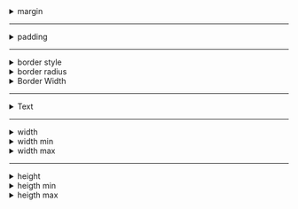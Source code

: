 <details>
<summary>margin</summary>

| Classe      | Descrição                                     |
| ----------- | --------------------------------------------- |
| .m-{valor}  | Margem de 0px em todos os lados               |
| .mt-{valor} | Margem superior de 0px                        |
| .mr-{valor} | Margem direita de 0px                         |
| .mb-{valor} | Margem inferior de 0px                        |
| .ml-{valor} | Margem esquerda de 0px                        |
| .mx-{valor} | Margem horizontal de 0px (direita e esquerda) |
| .my-{valor} | Margem vertical de 0px (superior e inferior)  |

Aqui está uma tabela com todas as possibilidades de tamanho disponíveis:

| Classe   | Descrição                                          |
| -------- | -------------------------------------------------- |
| .m-0     | Margem de 0px em todos os lados                    |
| .m-px    | Margem de 1px em todos os lados                    |
| .m-0_5   | Margem de 0.125rem (2px) em todos os lados         |
| .m-1     | Margem de 0.25rem (4px) em todos os lados          |
| .m-1_5   | Margem de 0.375rem (6px) em todos os lados         |
| .m-2     | Margem de 0.5rem (8px) em todos os lados           |
| .m-2_5   | Margem de 0.625rem (10px) em todos os lados        |
| .m-3     | Margem de 0.75rem (12px) em todos os lados         |
| .m-3_5   | Margem de 0.875rem (14px) em todos os lados        |
| .m-4     | Margem de 1rem (16px) em todos os lados            |
| .m-5     | Margem de 1.25rem (20px) em todos os lados         |
| .m-6     | Margem de 1.5rem (24px) em todos os lados          |
| .m-7     | Margem de 1.75rem (28px) em todos os lados         |
| .m-8     | Margem de 2rem (32px) em todos os lados            |
| .m-9     | Margem de 2.25rem (36px) em todos os lados         |
| .m-10    | Margem de 2.5rem (40px) em todos os lados          |
| .m-11    | Margem de 2.75rem (44px) em todos os lados         |
| .m-12    | Margem de 3rem (48px) em todos os lados            |
| .m-14    | Margem de 3.5rem (56px) em todos os lados          |
| .m-16    | Margem de 4rem (64px) em todos os lados            |
| .m-20    | Margem de 5rem (80px) em todos os lados            |
| .m-24    | Margem de 6rem (96px) em todos os lados            |
| .m-28    | Margem de 7rem (112px) em todos os lados           |
| .m-32    | Margem de 8rem (128px) em todos os lados           |
| .m-36    | Margem de 9rem (144px) em todos os lados           |
| .m-40    | Margem de 10rem (160px) em todos os lados          |
| .m-44    | Margem de 11rem (176px) em todos os lados          |
| .m-48    | Margem de 12rem (192px) em todos os lados          |
| .m-52    | Margem de 13rem (208px) em todos os lados          |
| .m-56    | Margem de 14rem (224px) em todos os lados          |
| .m-60    | Margem de 15rem (240px) em todos os lados          |
| .m-64    | Margem de 16rem (256px) em todos os lados          |
| .m-72    | Margem de 18rem (288px) em todos os lados          |
| .m-80    | Margem de 20rem (320px) em todos os lados          |
| .m-96    | Margem de 24rem (384px) em todos os lados          |
| .m-auto  | Margem automática (centralizada) em todos os lados |
| .mx-0    | Margem horizontal de 0px (direita e esquerda)      |
| .my-0    | Margem vertical de 0px (superior e inferior)       |
| .mx-auto | Margem horizontal automática (centralizada)        |
| .my-auto | Margem vertical automática (centralizada)          |
| .m-full  | Margem de 100% em todos os lados                   |

</details>

---

<details>
<summary>padding</summary>

| Classe      | Descrição                                                 |
| ----------- | --------------------------------------------------------- |
| .p-{valor}  | Define um padding de {valor} em rem.                      |
| .px-{valor} | Define um padding-left e padding-right de {valor} em rem. |
| .py-{valor} | Define um padding-top e padding-bottom de {valor} em rem. |
| .ps-{valor} | Define um padding-inline-start de {valor} em rem.         |
| .pe-{valor} | Define um padding-inline-end de {valor} em rem.           |
| .pt-{valor} | Define um padding-top de {valor} em rem.                  |
| .pr-{valor} | Define um padding-right de {valor} em rem.                |
| .pb-{valor} | Define um padding-bottom de {valor} em rem.               |
| .pl-{valor} | Define um padding-left de {valor} em rem.                 |

</details>

---

<details>
<summary>border style</summary>

| Classe         | Descrição                               |
| -------------- | --------------------------------------- |
| .border-solid  | Define o estilo da borda como "solid".  |
| .border-dashed | Define o estilo da borda como "dashed". |
| .border-dotted | Define o estilo da borda como "dotted". |
| .border-double | Define o estilo da borda como "double". |
| .border-hidden | Define o estilo da borda como "hidden". |
| .border-none   | Define o estilo da borda como "none".   |

</details>

<details>
<summary>border radius</summary>

Aqui está a documentação das classes de borda arredondada:

| Classe           | Descrição                                                                           |
| ---------------- | ----------------------------------------------------------------------------------- |
| .rounded-none    | Sem borda arredondada.                                                              |
| .rounded-sm      | Borda arredondada pequena (0.125rem / 2px).                                         |
| .rounded         | Borda arredondada média (0.25rem / 4px).                                            |
| .rounded-md      | Borda arredondada média grande (0.375rem / 6px).                                    |
| .rounded-lg      | Borda arredondada grande (0.5rem / 8px).                                            |
| .rounded-xl      | Borda arredondada extra grande (0.75rem / 12px).                                    |
| .rounded-2xl     | Borda arredondada duplamente extra grande (1rem / 16px).                            |
| .rounded-3xl     | Borda arredondada triplamente extra grande (1.5rem / 24px).                         |
| .rounded-full    | Borda arredondada completa (9999px).                                                |
| .rounded-s-none  | Sem arredondamento no início do eixo (start-start).                                 |
| .rounded-s-sm    | Arredondamento pequeno no início do eixo (start-start).                             |
| .rounded-s       | Arredondamento médio no início do eixo (start-start).                               |
| .rounded-s-md    | Arredondamento médio grande no início do eixo (start-start).                        |
| .rounded-s-lg    | Arredondamento grande no início do eixo (start-start).                              |
| .rounded-s-xl    | Arredondamento extra grande no início do eixo (start-start).                        |
| .rounded-s-2xl   | Arredondamento duplamente extra grande no início do eixo (start-start).             |
| .rounded-s-3xl   | Arredondamento triplamente extra grande no início do eixo (start-start).            |
| .rounded-s-full  | Arredondamento completo no início do eixo (start-start).                            |
| .rounded-e-none  | Sem arredondamento no final do eixo (end-end).                                      |
| .rounded-e-sm    | Arredondamento pequeno no final do eixo (end-end).                                  |
| .rounded-e       | Arredondamento médio no final do eixo (end-end).                                    |
| .rounded-e-md    | Arredondamento médio grande no final do eixo (end-end).                             |
| .rounded-e-lg    | Arredondamento grande no final do eixo (end-end).                                   |
| .rounded-e-xl    | Arredondamento extra grande no final do eixo (end-end).                             |
| .rounded-e-2xl   | Arredondamento duplamente extra grande no final do eixo (end-end).                  |
| .rounded-e-3xl   | Arredondamento triplamente extra grande no final do eixo (end-end).                 |
| .rounded-e-full  | Arredondamento completo no final do eixo (end-end).                                 |
| .rounded-t-none  | Sem arredondamento no topo.                                                         |
| .rounded-t-sm    | Arredondamento pequeno no topo.                                                     |
| .rounded-t       | Arredondamento médio no topo.                                                       |
| .rounded-t-md    | Arredondamento médio grande no topo.                                                |
| .rounded-t-lg    | Arredondamento grande no topo.                                                      |
| .rounded-t-xl    | Arredondamento extra grande no topo.                                                |
| .rounded-t-2xl   | Arredondamento duplamente extra grande no topo.                                     |
| .rounded-t-3xl   | Arredondamento triplamente extra grande no topo.                                    |
| .rounded-t-full  | Arredondamento completo no topo.                                                    |
| .rounded-r-none  | Sem arredondamento na direita.                                                      |
| .rounded-r-sm    | Arredondamento pequeno na direita.                                                  |
| .rounded-r       | Arredondamento médio na direita.                                                    |
| .rounded-r-md    | Arredondamento médio grande na direita.                                             |
| .rounded-r-lg    | Arredondamento grande na direita.                                                   |
| .rounded-r-xl    | Arredondamento extra grande na direita.                                             |
| .rounded-r-2xl   | Arredondamento duplamente extra grande na direita.                                  |
| .rounded-r-3xl   | Arredondamento triplamente extra grande na direita.                                 |
| .rounded-r-full  | Arredondamento completo na direita.                                                 |
| .rounded-b-none  | Sem arredondamento na parte inferior.                                               |
| .rounded-b-sm    | Arredondamento pequeno na parte inferior.                                           |
| .rounded-b       | Arredondamento médio na parte inferior.                                             |
| .rounded-b-md    | Arredondamento médio grande na parte inferior.                                      |
| .rounded-b-lg    | Arredondamento grande na parte inferior.                                            |
| .rounded-b-xl    | Arredondamento extra grande na parte inferior.                                      |
| .rounded-b-2xl   | Arredondamento duplamente extra grande na parte inferior.                           |
| .rounded-b-3xl   | Arredondamento triplamente extra grande na parte inferior.                          |
| .rounded-b-full  | Arredondamento completo na parte inferior.                                          |
| .rounded-l-none  | Sem arredondamento na esquerda.                                                     |
| .rounded-l-sm    | Arredondamento pequeno na esquerda.                                                 |
| .rounded-l       | Arredondamento médio na esquerda.                                                   |
| .rounded-l-md    | Arredondamento médio grande na esquerda.                                            |
| .rounded-l-lg    | Arredondamento grande na esquerda.                                                  |
| .rounded-l-xl    | Arredondamento extra grande na esquerda.                                            |
| .rounded-l-2xl   | Arredondamento duplamente extra grande na esquerda.                                 |
| .rounded-l-3xl   | Arredondamento triplamente extra grande na esquerda.                                |
| .rounded-l-full  | Arredondamento completo na esquerda.                                                |
| .rounded-ss-none | Sem arredondamento no início do eixo secundário (start-start).                      |
| .rounded-ss-sm   | Arredondamento pequeno no início do eixo secundário (start-start).                  |
| .rounded-ss      | Arredondamento médio no início do eixo secundário (start-start).                    |
| .rounded-ss-md   | Arredondamento médio grande no início do eixo secundário (start-start).             |
| .rounded-ss-lg   | Arredondamento grande no início do eixo secundário (start-start). .rounded          |
| -ss-xl           | Arredondamento extra grande no início do eixo secundário (start-start).             |
| .rounded-ss-2xl  | Arredondamento duplamente extra grande no início do eixo secundário (start-start).  |
| .rounded-ss-3xl  | Arredondamento triplamente extra grande no início do eixo secundário (start-start). |
| .rounded-ss-full | Arredondamento completo no início do eixo secundário (start-start).                 |
| .rounded-se-none | Sem arredondamento no final do eixo secundário (end-end).                           |
| .rounded-se-sm   | Arredondamento pequeno no final do eixo secundário (end-end).                       |
| .rounded-se      | Arredondamento médio no final do eixo secundário (end-end).                         |
| .rounded-se-md   | Arredondamento médio grande no final do eixo secundário (end-end).                  |
| .rounded-se-lg   | Arredondamento grande no final do eixo secundário (end-end).                        |
| .rounded-se-xl   | Arredondamento extra grande no final do eixo secundário (end-end).                  |
| .rounded-se-2xl  | Arredondamento duplamente extra grande no final do eixo secundário (end-end).       |
| .rounded-se-3xl  | Arredondamento triplamente extra grande no final do eixo secundário (end-end).      |
| .rounded-se-full | Arredondamento completo no final do eixo secundário (end-end).                      |
| .rounded-ee-none | Sem arredondamento no final do eixo secundário (end-end).                           |
| .rounded-ee-sm   | Arredondamento pequeno no final do eixo secundário (end-end).                       |
| .rounded-ee      | Arredondamento médio no final do eixo secundário (end-end).                         |
| .rounded-ee-md   | Arredondamento médio grande no final do eixo secundário (end-end).                  |
| .rounded-ee-lg   | Arredondamento grande no final do eixo secundário (end-end).                        |
| .rounded-ee-xl   | Arredondamento extra grande no final do eixo secundário (end-end).                  |
| .rounded-ee-2xl  | Arredondamento duplamente extra grande no final do eixo secundário (end-end).       |
| .rounded-ee-3xl  | Arredondamento triplamente extra grande no final do eixo secundário (end-end).      |
| .rounded-ee-full | Arredondamento completo no final do eixo secundário (end-end).                      |
| .rounded-es-none | Sem arredondamento no início do eixo secundário (end-start).                        |
| .rounded-es-sm   | Arredondamento pequeno no início do eixo secundário (end-start).                    |
| .rounded-es      | Arredondamento médio no início do eixo secundário (end-start).                      |
| .rounded-es-md   | Arredondamento médio grande no início do eixo secundário (end-start).               |
| .rounded-es-lg   | Arredondamento grande no início do eixo secundário (end-start).                     |
| .rounded-es-xl   | Arredondamento extra grande no início do eixo secundário (end-start).               |
| .rounded-es-2xl  | Arredondamento duplamente extra grande no início do eixo secundário (end-start).    |
| .rounded-es-3xl  | Arredondamento triplamente extra grande no início do eixo secundário (end-start).   |
| .rounded-es-full | Arredondamento completo no início do eixo secundário (end-start).                   |
| .rounded-tl-none | Sem arredondamento no canto superior esquerdo.                                      |
| .rounded-tl-sm   | Arredondamento pequeno no canto superior esquerdo.                                  |
| .rounded-tl      | Arredondamento médio no canto superior esquerdo.                                    |
| .rounded-tl-md   | Arredondamento médio grande no canto superior esquerdo.                             |
| .rounded-tl-lg   | Arredondamento grande no canto superior esquerdo.                                   |
| .rounded-tl-xl   | Arredondamento extra grande no canto superior esquerdo.                             |
| .rounded-tl-2xl  | Arredondamento duplamente extra grande no canto superior esquerdo.                  |
| .rounded-tl-3xl  | Arredondamento triplamente extra grande no canto superior esquerdo.                 |
| .rounded-tl-full | Arredondamento completo no canto superior esquerdo.                                 |
| .rounded-tr-none | Sem arredondamento no canto superior direito.                                       |
| .rounded-tr-sm   | Arredondamento pequeno no canto superior direito.                                   |
| .rounded-tr      | Arredondamento médio no canto superior direito.                                     |
| .rounded-tr-md   | Arredondamento médio grande no canto superior direito.                              |
| .rounded-tr-lg   | Arredondamento grande no canto superior direito.                                    |
| .rounded-tr-xl   | Arredondamento extra grande no canto superior direito.                              |
| .rounded-tr-2xl  | Arredondamento duplamente extra grande no canto superior direito.                   |
| .rounded-tr-3xl  | Arredondamento triplamente extra grande no canto superior direito.                  |
| .rounded-tr-full | Arredondamento completo no canto superior direito.                                  |
| .rounded-br-none | Sem arredondamento no canto inferior direito.                                       |
| .rounded-br-sm   | Arredondamento pequeno no canto inferior direito.                                   |
| .rounded-br      | Arredondamento médio no canto inferior direito.                                     |
| .rounded-br-md   | Arredondamento médio grande no canto inferior direito.                              |
| .rounded-br-lg   | Arredondamento grande no canto inferior direito.                                    |
| .rounded-br-xl   | Arredondamento extra grande no canto inferior direito.                              |
| .rounded-br-2xl  | Arredondamento duplamente extra grande no canto inferior direito.                   |
| .rounded-br-3xl  | Arredondamento triplamente extra grande no canto inferior direito.                  |
| .rounded-br-full | Arredondamento completo no canto inferior direito.                                  |
| .rounded-bl-none | Sem arredondamento no canto inferior esquerdo.                                      |
| .rounded-bl-sm   | Arredondamento pequeno no canto inferior esquerdo.                                  |
| .rounded-bl      | Arredondamento médio no canto inferior esquerdo.                                    |
| .rounded-bl-md   | Arredondamento médio grande no canto inferior esquerdo.                             |
| .rounded-bl-lg   | Arredondamento grande no canto inferior esquerdo.                                   |
| .rounded-bl-xl   | Arredondamento extra grande no canto inferior esquerdo.                             |
| .rounded-bl-2xl  | Arredondamento duplamente extra grande no canto inferior esquerdo.                  |
| .rounded-bl-3xl  | Arredondamento triplamente extra grande no canto inferior esquerdo.                 |
| .rounded-bl-full | Arredondamento completo no canto inferior esquerdo.                                 |

</details>

<details>
<summary> Border Width </summary>

| Classe      | Descrição                                                                |
| ----------- | ------------------------------------------------------------------------ |
| .border-0   | Nenhuma largura de borda (0px).                                          |
| .border-2   | Largura da borda de 2 pixels.                                            |
| .border-4   | Largura da borda de 4 pixels.                                            |
| .border-8   | Largura da borda de 8 pixels.                                            |
| .border     | Largura da borda padrão de 1 pixel.                                      |
| .border-x-0 | Nenhuma largura de borda nos lados esquerdo e direito.                   |
| .border-x-2 | Largura da borda de 2 pixels nos lados esquerdo e direito.               |
| .border-x-4 | Largura da borda de 4 pixels nos lados esquerdo e direito.               |
| .border-x-8 | Largura da borda de 8 pixels nos lados esquerdo e direito.               |
| .border-x   | Largura da borda padrão de 1 pixel nos lados esquerdo e direito.         |
| .border-y-0 | Nenhuma largura de borda nos lados superior e inferior.                  |
| .border-y-2 | Largura da borda de 2 pixels nos lados superior e inferior.              |
| .border-y-4 | Largura da borda de 4 pixels nos lados superior e inferior.              |
| .border-y-8 | Largura da borda de 8 pixels nos lados superior e inferior.              |
| .border-y   | Largura da borda padrão de 1 pixel nos lados superior e inferior.        |
| .border-s-0 | Nenhuma largura de borda no início do eixo secundário (start).           |
| .border-s-2 | Largura da borda de 2 pixels no início do eixo secundário (start).       |
| .border-s-4 | Largura da borda de 4 pixels no início do eixo secundário (start).       |
| .border-s-8 | Largura da borda de 8 pixels no início do eixo secundário (start).       |
| .border-s   | Largura da borda padrão de 1 pixel no início do eixo secundário (start). |
| .border-e-0 | Nenhuma largura de borda no final do eixo secundário (end).              |
| .border-e-2 | Largura da borda de 2 pixels no final do eixo secundário (end).          |
| .border-e-4 | Largura da borda de 4 pixels no final do eixo secundário (end).          |
| .border-e-8 | Largura da borda de 8 pixels no final do eixo secundário (end).          |
| .border-e   | Largura da borda padrão de 1 pixel no final do eixo secundário (end).    |
| .border-t-0 | Nenhuma largura de borda no topo.                                        |
| .border-t-2 | Largura da borda de 2 pixels no topo.                                    |
| .border-t-4 | Largura da borda de 4 pixels no topo.                                    |
| .border-t-8 | Largura da borda de 8 pixels no topo.                                    |
| .border-t   | Largura da borda padrão de 1 pixel no topo.                              |
| .border-r-0 | Nenhuma largura de borda na direita.                                     |
| .border-r-2 | Largura da borda de 2 pixels na direita.                                 |
| .border-r-4 | Largura da borda de 4 pixels na direita.                                 |
| .border-r-8 | Largura da borda de 8 pixels na direita.                                 |
| .border-r   | Largura da borda padrão de 1 pixel na direita.                           |
| .border-b-0 | Nenhuma largura de borda na parte inferior.                              |
| .border-b-2 | Largura da borda de 2 pixels na parte inferior.                          |
| .border-b-4 | Largura da borda de 4 pixels na parte inferior.                          |
| .border-b-8 | Largura da borda de 8 pixels na parte inferior.                          |
| .border-b   | Largura da borda padrão de 1 pixel na parte inferior.                    |
| .border-l-0 | Nenhuma largura de borda na esquerda.                                    |
| .border-l-2 | Largura da borda de 2 pixels na esquerda.                                |
| .border-l-4 | Largura da borda de 4 pixels na esquerda.                                |
| .border-l-8 | Largura da borda de 8 pixels na esquerda.                                |
| .border-l   | Largura da borda padrão de 1 pixel na esquerda.                          |

</details>

---

<details>
  <summary>Text</summary>

Aqui está a documentação para os estilos de texto conforme solicitado:

| Classe     | Descrição                                                                                            |
| ---------- | ---------------------------------------------------------------------------------------------------- |
| .text-xs   | Tamanho de fonte de 0.75rem (equivalente a 12px) e altura de linha de 1rem (equivalente a 16px).     |
| .text-sm   | Tamanho de fonte de 0.875rem (equivalente a 14px) e altura de linha de 1.25rem (equivalente a 20px). |
| .text-base | Tamanho de fonte de 1rem (equivalente a 16px) e altura de linha de 1_5rem (equivalente a 24px).      |
| .text-lg   | Tamanho de fonte de 1.125rem (equivalente a 18px) e altura de linha de 1.75rem (equivalente a 28px). |
| .text-xl   | Tamanho de fonte de 1.25rem (equivalente a 20px) e altura de linha de 1.75rem (equivalente a 28px).  |
| .text-2xl  | Tamanho de fonte de 1_5rem (equivalente a 24px) e altura de linha de 2rem (equivalente a 32px).      |
| .text-3xl  | Tamanho de fonte de 1.875rem (equivalente a 30px) e altura de linha de 2.25rem (equivalente a 36px). |
| .text-4xl  | Tamanho de fonte de 2.25rem (equivalente a 36px) e altura de linha de 2_5rem (equivalente a 40px).   |
| .text-5xl  | Tamanho de fonte de 3rem (equivalente a 48px) e altura de linha de 1 (sem linha).                    |
| .text-6xl  | Tamanho de fonte de 3.75rem (equivalente a 60px) e altura de linha de 1 (sem linha).                 |
| .text-7xl  | Tamanho de fonte de 4.5rem (equivalente a 72px) e altura de linha de 1 (sem linha).                  |
| .text-8xl  | Tamanho de fonte de 6rem (equivalente a 96px) e altura de linha de 1 (sem linha).                    |
| .text-9xl  | Tamanho de fonte de 8rem (equivalente a 128px) e altura de linha de 1 (sem linha).                   |

</details>

---

<details>
  <summary>width</summary>

| Classe      | Descrição                                          |
| ----------- | -------------------------------------------------- |
| .w-0        | Largura de 0px.                                    |
| .w-px       | Largura de 1px.                                    |
| .w-0_5      | Largura de 0.125rem (equivalente a 2px).           |
| .w-1        | Largura de 0.25rem (equivalente a 4px).            |
| .w-1_5      | Largura de 0.375rem (equivalente a 6px).           |
| .w-2        | Largura de 0.5rem (equivalente a 8px).             |
| .w-2_5      | Largura de 0.625rem (equivalente a 10px).          |
| .w-3        | Largura de 0.75rem (equivalente a 12px).           |
| .w-3_5      | Largura de 0.875rem (equivalente a 14px).          |
| .w-4        | Largura de 1rem (equivalente a 16px).              |
| .w-5        | Largura de 1.25rem (equivalente a 20px).           |
| .w-6        | Largura de 1.5rem (equivalente a 24px).            |
| .w-7        | Largura de 1.75rem (equivalente a 28px).           |
| .w-8        | Largura de 2rem (equivalente a 32px).              |
| .w-9        | Largura de 2.25rem (equivalente a 36px).           |
| .w-10       | Largura de 2.5rem (equivalente a 40px).            |
| .w-11       | Largura de 2.75rem (equivalente a 44px).           |
| .w-12       | Largura de 3rem (equivalente a 48px).              |
| .w-14       | Largura de 3.5rem (equivalente a 56px).            |
| .w-16       | Largura de 4rem (equivalente a 64px).              |
| .w-20       | Largura de 5rem (equivalente a 80px).              |
| .w-24       | Largura de 6rem (equivalente a 96px).              |
| .w-28       | Largura de 7rem (equivalente a 112px).             |
| .w-32       | Largura de 8rem (equivalente a 128px).             |
| .w-36       | Largura de 9rem (equivalente a 144px).             |
| .w-40       | Largura de 10rem (equivalente a 160px).            |
| .w-44       | Largura de 11rem (equivalente a 176px).            |
| .w-48       | Largura de 12rem (equivalente a 192px).            |
| .w-52       | Largura de 13rem (equivalente a 208px).            |
| .w-56       | Largura de 14rem (equivalente a 224px).            |
| .w-60       | Largura de 15rem (equivalente a 240px).            |
| .w-64       | Largura de 16rem (equivalente a 256px).            |
| .w-72       | Largura de 18rem (equivalente a 288px).            |
| .w-80       | Largura de 20rem (equivalente a 320px).            |
| .w-96       | Largura de 24rem (equivalente a 384px).            |
| .w-auto     | Largura automática.                                |
| .w-1\_\_2   | Largura de 50%.                                    |
| .w-1\_\_3   | Largura de 33.333333%.                             |
| .w-2\_\_3   | Largura de 66.666667%.                             |
| .w-1\_\_4   | Largura de 25%.                                    |
| .w-2\_\_4   | Largura de 50%.                                    |
| .w-3\_\_4   | Largura de 75%.                                    |
| .w-1\_\_5   | Largura de 20%.                                    |
| .w-2\_\_5   | Largura de 40%.                                    |
| .w-3\_\_5   | Largura de 60%.                                    |
| .w-4\_\_5   | Largura de 80%.                                    |
| .w-1\_\_6   | Largura de 16.666667%.                             |
| .w-2\_\_6   | Largura de 33.333333%.                             |
| .w-3\_\_6   | Largura de 50%.                                    |
| .w-4\_\_6   | Largura de 66.666667%.                             |
| .w-5\_\_6   | Largura de 83.333333%.                             |
| .w-1\_\_12  | Largura de 8.333333%.                              |
| .w-2\_\_12  | Largura de 16.666667%.                             |
| .w-3\_\_12  | Largura de 25%.                                    |
| .w-4\_\_12  | Largura de 33.333333%.                             |
| .w-5\_\_12  | Largura de 41.666667%.                             |
| .w-6\_\_12  | Largura de 50%.                                    |
| .w-7\_\_12  | Largura de 58.333333%.                             |
| .w-8\_\_12  | Largura de 66.666667%.                             |
| .w-9\_\_12  | Largura de 75%.                                    |
| .w-10\_\_12 | Largura de 83.333333%.                             |
| .w-11\_\_12 | Largura de 91.666667%.                             |
| .w-full     | Largura de 100%.                                   |
| .w-screen   | Largura de 100vw (viewport width).                 |
| .w-svw      | Largura de 100svw (viewport width com scrollbars). |
| .w-lvw      | Largura de 100lvw (viewport width sem scrollbars). |
| .w-dvw      | Largura de 100dvw (viewport width do documento).   |
| .w-min      | Largura de min-content.                            |
| .w-max      | Largura de max-content.                            |
| .w-fit      | Largura de fit-content.                            |

</details>

<details>
  <summary>width min</summary>

Aqui está a documentação para os estilos de largura mínima conforme solicitado:

| Classe      | Descrição                                        |
| ----------- | ------------------------------------------------ |
| .min-w-0    | Largura mínima de 0px.                           |
| .min-w-1    | Largura mínima de 0.25rem (equivalente a 4px).   |
| .min-w-2    | Largura mínima de 0.5rem (equivalente a 8px).    |
| .min-w-3    | Largura mínima de 0.75rem (equivalente a 12px).  |
| .min-w-4    | Largura mínima de 1rem (equivalente a 16px).     |
| .min-w-5    | Largura mínima de 1.25rem (equivalente a 20px).  |
| .min-w-6    | Largura mínima de 1.5rem (equivalente a 24px).   |
| .min-w-7    | Largura mínima de 1.75rem (equivalente a 28px).  |
| .min-w-8    | Largura mínima de 2rem (equivalente a 32px).     |
| .min-w-9    | Largura mínima de 2.25rem (equivalente a 36px).  |
| .min-w-10   | Largura mínima de 2.5rem (equivalente a 40px).   |
| .min-w-11   | Largura mínima de 2.75rem (equivalente a 44px).  |
| .min-w-12   | Largura mínima de 3rem (equivalente a 48px).     |
| .min-w-14   | Largura mínima de 3.5rem (equivalente a 56px).   |
| .min-w-16   | Largura mínima de 4rem (equivalente a 64px).     |
| .min-w-20   | Largura mínima de 5rem (equivalente a 80px).     |
| .min-w-24   | Largura mínima de 6rem (equivalente a 96px).     |
| .min-w-28   | Largura mínima de 7rem (equivalente a 112px).    |
| .min-w-32   | Largura mínima de 8rem (equivalente a 128px).    |
| .min-w-36   | Largura mínima de 9rem (equivalente a 144px).    |
| .min-w-40   | Largura mínima de 10rem (equivalente a 160px).   |
| .min-w-44   | Largura mínima de 11rem (equivalente a 176px).   |
| .min-w-48   | Largura mínima de 12rem (equivalente a 192px).   |
| .min-w-52   | Largura mínima de 13rem (equivalente a 208px).   |
| .min-w-56   | Largura mínima de 14rem (equivalente a 224px).   |
| .min-w-60   | Largura mínima de 15rem (equivalente a 240px).   |
| .min-w-64   | Largura mínima de 16rem (equivalente a 256px).   |
| .min-w-72   | Largura mínima de 18rem (equivalente a 288px).   |
| .min-w-80   | Largura mínima de 20rem (equivalente a 320px).   |
| .min-w-96   | Largura mínima de 24rem (equivalente a 384px).   |
| .min-w-px   | Largura mínima de 1px.                           |
| .min-w-0_5  | Largura mínima de 0.125rem (equivalente a 2px).  |
| .min-w-1_5  | Largura mínima de 0.375rem (equivalente a 6px).  |
| .min-w-2_5  | Largura mínima de 0.625rem (equivalente a 10px). |
| .min-w-3_5  | Largura mínima de 0.875rem (equivalente a 14px). |
| .min-w-full | Largura mínima de 100%.                          |
| .min-w-min  | Largura mínima de min-content.                   |
| .min-w-max  | Largura mínima de max-content.                   |
| .min-w-fit  | Largura mínima de fit-content.                   |

</details>

<details>
<summary>width max</summary>

| Classe            | Descrição                                        |
| ----------------- | ------------------------------------------------ |
| .max-w-0          | Largura máxima de 0px.                           |
| .max-w-px         | Largura máxima de 1px.                           |
| .max-w-0_5        | Largura máxima de 0.125rem (equivalente a 2px).  |
| .max-w-1          | Largura máxima de 0.25rem (equivalente a 4px).   |
| .max-w-1_5        | Largura máxima de 0.375rem (equivalente a 6px).  |
| .max-w-2          | Largura máxima de 0.5rem (equivalente a 8px).    |
| .max-w-2_5        | Largura máxima de 0.625rem (equivalente a 10px). |
| .max-w-3          | Largura máxima de 0.75rem (equivalente a 12px).  |
| .max-w-3_5        | Largura máxima de 0.875rem (equivalente a 14px). |
| .max-w-4          | Largura máxima de 1rem (equivalente a 16px).     |
| .max-w-5          | Largura máxima de 1.25rem (equivalente a 20px).  |
| .max-w-6          | Largura máxima de 1.5rem (equivalente a 24px).   |
| .max-w-7          | Largura máxima de 1.75rem (equivalente a 28px).  |
| .max-w-8          | Largura máxima de 2rem (equivalente a 32px).     |
| .max-w-9          | Largura máxima de 2.25rem (equivalente a 36px).  |
| .max-w-10         | Largura máxima de 2.5rem (equivalente a 40px).   |
| .max-w-11         | Largura máxima de 2.75rem (equivalente a 44px).  |
| .max-w-12         | Largura máxima de 3rem (equivalente a 48px).     |
| .max-w-14         | Largura máxima de 3.5rem (equivalente a 56px).   |
| .max-w-16         | Largura máxima de 4rem (equivalente a 64px).     |
| .max-w-20         | Largura máxima de 5rem (equivalente a 80px).     |
| .max-w-24         | Largura máxima de 6rem (equivalente a 96px).     |
| .max-w-28         | Largura máxima de 7rem (equivalente a 112px).    |
| .max-w-32         | Largura máxima de 8rem (equivalente a 128px).    |
| .max-w-36         | Largura máxima de 9rem (equivalente a 144px).    |
| .max-w-40         | Largura máxima de 10rem (equivalente a 160px).   |
| .max-w-44         | Largura máxima de 11rem (equivalente a 176px).   |
| .max-w-48         | Largura máxima de 12rem (equivalente a 192px).   |
| .max-w-52         | Largura máxima de 13rem (equivalente a 208px).   |
| .max-w-56         | Largura máxima de 14rem (equivalente a 224px).   |
| .max-w-60         | Largura máxima de 15rem (equivalente a 240px).   |
| .max-w-64         | Largura máxima de 16rem (equivalente a 256px).   |
| .max-w-72         | Largura máxima de 18rem (equivalente a 288px).   |
| .max-w-80         | Largura máxima de 20rem (equivalente a 320px).   |
| .max-w-96         | Largura máxima de 24rem (equivalente a 384px).   |
| .max-w-none       | Sem largura máxima definida.                     |
| .max-w-xs         | Largura máxima de 20rem (equivalente a 320px).   |
| .max-w-sm         | Largura máxima de 24rem (equivalente a 384px).   |
| .max-w-md         | Largura máxima de 28rem (equivalente a 448px).   |
| .max-w-lg         | Largura máxima de 32rem (equivalente a 512px).   |
| .max-w-xl         | Largura máxima de 36rem (equivalente a 576px).   |
| .max-w-2xl        | Largura máxima de 42rem (equivalente a 672px).   |
| .max-w-3xl        | Largura máxima de 48rem (equivalente a 768px).   |
| .max-w-4xl        | Largura máxima de 56rem (equivalente a 896px).   |
| .max-w-5xl        | Largura máxima de 64rem (equivalente a 1024px).  |
| .max-w-6xl        | Largura máxima de 72rem (equivalente a 1152px).  |
| .max-w-7xl        | Largura máxima de 80rem (equivalente a 1280px).  |
| .max-w-full       | Largura máxima de 100%.                          |
| .max-w-min        | Largura máxima de min-content.                   |
| .max-w-max        | Largura máxima de max-content.                   |
| .max-w-fit        | Largura máxima de fit-content.                   |
| .max-w-prose      | Largura máxima de 65ch.                          |
| .max-w-screen-sm  | Largura máxima de 640px.                         |
| .max-w-screen-md  | Largura máxima de 768px.                         |
| .max-w-screen-lg  | Largura máxima de 1024px.                        |
| .max-w-screen-xl  | Largura máxima de 1280px.                        |
| .max-w-screen-2xl | Largura máxima de 1536px.                        |

</details>

---

<details>
<summary>height</summary>

| Classe    | Descrição                                |
| --------- | ---------------------------------------- |
| .h-0      | Altura de 0px.                           |
| .h-px     | Altura de 1px.                           |
| .h-0_5    | Altura de 0.125rem (equivalente a 2px).  |
| .h-1      | Altura de 0.25rem (equivalente a 4px).   |
| .h-1_5    | Altura de 0.375rem (equivalente a 6px).  |
| .h-2      | Altura de 0.5rem (equivalente a 8px).    |
| .h-2_5    | Altura de 0.625rem (equivalente a 10px). |
| .h-3      | Altura de 0.75rem (equivalente a 12px).  |
| .h-3_5    | Altura de 0.875rem (equivalente a 14px). |
| .h-4      | Altura de 1rem (equivalente a 16px).     |
| .h-5      | Altura de 1.25rem (equivalente a 20px).  |
| .h-6      | Altura de 1.5rem (equivalente a 24px).   |
| .h-7      | Altura de 1.75rem (equivalente a 28px).  |
| .h-8      | Altura de 2rem (equivalente a 32px).     |
| .h-9      | Altura de 2.25rem (equivalente a 36px).  |
| .h-10     | Altura de 2.5rem (equivalente a 40px).   |
| .h-11     | Altura de 2.75rem (equivalente a 44px).  |
| .h-12     | Altura de 3rem (equivalente a 48px).     |
| .h-14     | Altura de 3.5rem (equivalente a 56px).   |
| .h-16     | Altura de 4rem (equivalente a 64px).     |
| .h-20     | Altura de 5rem (equivalente a 80px).     |
| .h-24     | Altura de 6rem (equivalente a 96px).     |
| .h-28     | Altura de 7rem (equivalente a 112px).    |
| .h-32     | Altura de 8rem (equivalente a 128px).    |
| .h-36     | Altura de 9rem (equivalente a 144px).    |
| .h-40     | Altura de 10rem (equivalente a 160px).   |
| .h-44     | Altura de 11rem (equivalente a 176px).   |
| .h-48     | Altura de 12rem (equivalente a 192px).   |
| .h-52     | Altura de 13rem (equivalente a 208px).   |
| .h-56     | Altura de 14rem (equivalente a 224px).   |
| .h-60     | Altura de 15rem (equivalente a 240px).   |
| .h-64     | Altura de 16rem (equivalente a 256px).   |
| .h-72     | Altura de 18rem (equivalente a 288px).   |
| .h-80     | Altura de 20rem (equivalente a 320px).   |
| .h-96     | Altura de 24rem (equivalente a 384px).   |
| .h-auto   | Altura automática.                       |
| .h-1\_\_2 | Altura de 50%.                           |
| .h-1\_\_3 | Altura de 33.333333%.                    |
| .h-2\_\_3 | Altura de 66.666667%.                    |
| .h-1\_\_4 | Altura de 25%.                           |
| .h-2\_\_4 | Altura de 50%.                           |
| .h-3\_\_4 | Altura de 75%.                           |
| .h-1\_\_5 | Altura de 20%.                           |
| .h-2\_\_5 | Altura de 40%.                           |
| .h-3\_\_5 | Altura de 60%.                           |
| .h-4\_\_5 | Altura de 80%.                           |
| .h-1\_\_6 | Altura de 16.666667%.                    |
| .h-2\_\_6 | Altura de 33.333333%.                    |
| .h-3\_\_6 | Altura de 50%.                           |
| .h-4\_\_6 | Altura de 66.666667%.                    |
| .h-5\_\_6 | Altura de 83.333333%.                    |
| .h-full   | Altura de 100%.                          |
| .h-screen | Altura de 100vh.                         |
| .h-svh    | Altura de 100svh.                        |
| .h-lvh    | Altura de 100lvh.                        |
| .h-dvh    | Altura de 100dvh.                        |
| .h-min    | Altura de conteúdo mínimo.               |
| .h-max    | Altura de conteúdo máximo.               |
| .h-fit    | Altura de conteúdo ajustável.            |

</details>

<details>
<summary>heigth min</summary>

| Classe        | Descrição                                       |
| ------------- | ----------------------------------------------- |
| .min-h-0      | Altura mínima de 0px.                           |
| .min-h-1      | Altura mínima de 0.25rem (equivalente a 4px).   |
| .min-h-2      | Altura mínima de 0.5rem (equivalente a 8px).    |
| .min-h-3      | Altura mínima de 0.75rem (equivalente a 12px).  |
| .min-h-4      | Altura mínima de 1rem (equivalente a 16px).     |
| .min-h-5      | Altura mínima de 1.25rem (equivalente a 20px).  |
| .min-h-6      | Altura mínima de 1.5rem (equivalente a 24px).   |
| .min-h-7      | Altura mínima de 1.75rem (equivalente a 28px).  |
| .min-h-8      | Altura mínima de 2rem (equivalente a 32px).     |
| .min-h-9      | Altura mínima de 2.25rem (equivalente a 36px).  |
| .min-h-10     | Altura mínima de 2.5rem (equivalente a 40px).   |
| .min-h-11     | Altura mínima de 2.75rem (equivalente a 44px).  |
| .min-h-12     | Altura mínima de 3rem (equivalente a 48px).     |
| .min-h-14     | Altura mínima de 3.5rem (equivalente a 56px).   |
| .min-h-16     | Altura mínima de 4rem (equivalente a 64px).     |
| .min-h-20     | Altura mínima de 5rem (equivalente a 80px).     |
| .min-h-24     | Altura mínima de 6rem (equivalente a 96px).     |
| .min-h-28     | Altura mínima de 7rem (equivalente a 112px).    |
| .min-h-32     | Altura mínima de 8rem (equivalente a 128px).    |
| .min-h-36     | Altura mínima de 9rem (equivalente a 144px).    |
| .min-h-40     | Altura mínima de 10rem (equivalente a 160px).   |
| .min-h-44     | Altura mínima de 11rem (equivalente a 176px).   |
| .min-h-48     | Altura mínima de 12rem (equivalente a 192px).   |
| .min-h-52     | Altura mínima de 13rem (equivalente a 208px).   |
| .min-h-56     | Altura mínima de 14rem (equivalente a 224px).   |
| .min-h-60     | Altura mínima de 15rem (equivalente a 240px).   |
| .min-h-64     | Altura mínima de 16rem (equivalente a 256px).   |
| .min-h-72     | Altura mínima de 18rem (equivalente a 288px).   |
| .min-h-80     | Altura mínima de 20rem (equivalente a 320px).   |
| .min-h-96     | Altura mínima de 24rem (equivalente a 384px).   |
| .min-h-px     | Altura mínima de 1px.                           |
| .min-h-0_5    | Altura mínima de 0.125rem (equivalente a 2px).  |
| .min-h-1_5    | Altura mínima de 0.375rem (equivalente a 6px).  |
| .min-h-2_5    | Altura mínima de 0.625rem (equivalente a 10px). |
| .min-h-3_5    | Altura mínima de 0.875rem (equivalente a 14px). |
| .min-h-full   | Altura mínima de 100%.                          |
| .min-h-screen | Altura mínima de 100vh.                         |
| .min-h-svh    | Altura mínima de 100svh.                        |
| .min-h-lvh    | Altura mínima de 100lvh.                        |
| .min-h-dvh    | Altura mínima de 100dvh.                        |
| .min-h-min    | Altura mínima de conteúdo mínimo.               |
| .min-h-max    | Altura mínima de conteúdo máximo.               |
| .min-h-fit    | Altura mínima de conteúdo ajustável.            |

</details>

<details>
<summary>heigth max</summary>

Aqui está a documentação para os estilos de altura máxima conforme solicitado:

| Classe        | Descrição                                       |
| ------------- | ----------------------------------------------- |
| .max-h-0      | Altura máxima de 0px.                           |
| .max-h-px     | Altura máxima de 1px.                           |
| .max-h-0_5    | Altura máxima de 0.125rem (equivalente a 2px).  |
| .max-h-1      | Altura máxima de 0.25rem (equivalente a 4px).   |
| .max-h-1_5    | Altura máxima de 0.375rem (equivalente a 6px).  |
| .max-h-2      | Altura máxima de 0.5rem (equivalente a 8px).    |
| .max-h-2_5    | Altura máxima de 0.625rem (equivalente a 10px). |
| .max-h-3      | Altura máxima de 0.75rem (equivalente a 12px).  |
| .max-h-3_5    | Altura máxima de 0.875rem (equivalente a 14px). |
| .max-h-4      | Altura máxima de 1rem (equivalente a 16px).     |
| .max-h-5      | Altura máxima de 1.25rem (equivalente a 20px).  |
| .max-h-6      | Altura máxima de 1.5rem (equivalente a 24px).   |
| .max-h-7      | Altura máxima de 1.75rem (equivalente a 28px).  |
| .max-h-8      | Altura máxima de 2rem (equivalente a 32px).     |
| .max-h-9      | Altura máxima de 2.25rem (equivalente a 36px).  |
| .max-h-10     | Altura máxima de 2.5rem (equivalente a 40px).   |
| .max-h-11     | Altura máxima de 2.75rem (equivalente a 44px).  |
| .max-h-12     | Altura máxima de 3rem (equivalente a 48px).     |
| .max-h-14     | Altura máxima de 3.5rem (equivalente a 56px).   |
| .max-h-16     | Altura máxima de 4rem (equivalente a 64px).     |
| .max-h-20     | Altura máxima de 5rem (equivalente a 80px).     |
| .max-h-24     | Altura máxima de 6rem (equivalente a 96px).     |
| .max-h-28     | Altura máxima de 7rem (equivalente a 112px).    |
| .max-h-32     | Altura máxima de 8rem (equivalente a 128px).    |
| .max-h-36     | Altura máxima de 9rem (equivalente a 144px).    |
| .max-h-40     | Altura máxima de 10rem (equivalente a 160px).   |
| .max-h-44     | Altura máxima de 11rem (equivalente a 176px).   |
| .max-h-48     | Altura máxima de 12rem (equivalente a 192px).   |
| .max-h-52     | Altura máxima de 13rem (equivalente a 208px).   |
| .max-h-56     | Altura máxima de 14rem (equivalente a 224px).   |
| .max-h-60     | Altura máxima de 15rem (equivalente a 240px).   |
| .max-h-64     | Altura máxima de 16rem (equivalente a 256px).   |
| .max-h-72     | Altura máxima de 18rem (equivalente a 288px).   |
| .max-h-80     | Altura máxima de 20rem (equivalente a 320px).   |
| .max-h-96     | Altura máxima de 24rem (equivalente a 384px).   |
| .max-h-none   | Nenhuma altura máxima definida.                 |
| .max-h-full   | Altura máxima de 100%.                          |
| .max-h-screen | Altura máxima de 100vh.                         |
| .max-h-svh    | Altura máxima de 100svh.                        |
| .max-h-lvh    | Altura máxima de 100lvh.                        |
| .max-h-dvh    | Altura máxima de 100dvh.                        |
| .max-h-min    | Altura máxima de conteúdo mínimo.               |
| .max-h-max    | Altura máxima de conteúdo máximo.               |
| .max-h-fit    | Altura máxima de conteúdo ajustável.            |

</details>

